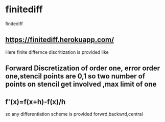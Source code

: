# finitediff
finitediff

## https://finitediff.herokuapp.com/

Here finite differnce discritization is provided like 

## Forward Discretization of order one, error order one,stencil points are 0,1 so two number of points on stencil get involved ,max limit of one
## f'(x)=f(x+h)-f(x)/h 

so any differentiation scheme is provided forwrd,backwrd,central


